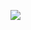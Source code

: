 
   <img
        src="![image](https://user-images.githubusercontent.com/61355143/161209432-8bdbddf5-8aea-4240-bd30-7e8fdb73f3fc.png)"    
      />
